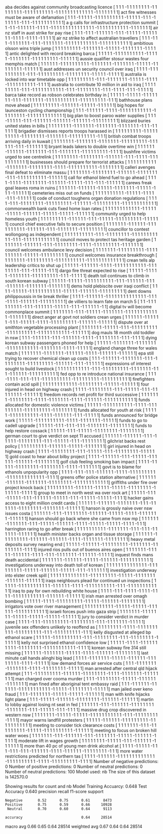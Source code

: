 aba decides against community broadcasting licence
[ 1  1  1 -1  1  1  1  1  1  1  1 -1  1  1  1  1  1  1  1 -1  1  1  1  1
  1  1  1  1  1 -1  1  1  1  1  1  1  1  1  1  1  1  1 -1  1  1  1  1  1
  1  1]
act fire witnesses must be aware of defamation
[ 1  1  1 -1  1  1  1  1 -1  1  1  1  1  1  1  1  1  1 -1  1  1  1  1 -1
  1  1 -1  1  1  1  1  1 -1  1  1 -1  1  1  1  1  1  1  1  1  1  1]
a g calls for infrastructure protection summit
[ 1 -1  1 -1  1  1  1  1  1 -1  1  1  1 -1  1  1  1  1  1  1  1  1  1  1
  1  1  1  1 -1  1  1  1  1  1  1  1  1  1  1 -1  1  1  1  1  1  1]
air nz staff in aust strike for pay rise
[ 1  1  1 -1  1  1 -1  1  1  1  1  1 -1  1  1 -1  1  1  1  1 -1  1  1  1
  1  1  1 -1  1  1  1 -1  1  1  1 -1  1  1  1  1]
air nz strike to affect australian travellers
[ 1  1  1 -1  1  1 -1  1  1  1  1  1  1 -1  1  1 -1  1  1  1  1  1  1 -1
  1  1  1  1  1  1  1  1  1  1 -1  1  1  1  1  1  1  1  1  1  1]
ambitious olsson wins triple jump
[ 1  1  1  1  1  1  1  1  1 -1  1  1  1  1  1  1 -1  1  1  1  1 -1  1  1
  1  1  1  1 -1  1  1  1  1]
antic delighted with record breaking barca
[ 1  1  1  1  1 -1  1  1  1  1  1  1  1  1  1 -1  1  1  1  1 -1  1  1  1
  1  1  1 -1  1  1  1  1  1  1  1  1 -1  1  1  1  1  1]
aussie qualifier stosur wastes four memphis match
[ 1  1  1  1  1  1 -1  1  1  1  1  1  1  1  1  1 -1  1  1  1  1  1  1 -1
  1  1  1  1  1  1 -1  1  1  1  1 -1  1  1  1  1  1  1  1 -1  1  1  1  1
  1]
aust addresses un security council over iraq
[ 1  1  1  1 -1  1  1  1  1  1  1  1  1  1 -1  1  1 -1  1  1  1  1  1  1
  1  1 -1  1  1  1  1  1  1  1 -1  1  1  1  1 -1  1  1  1  1]
australia is locked into war timetable opp
[ 1  1  1  1  1  1  1  1  1 -1  1  1 -1  1  1  1  1  1  1 -1  1  1  1  1
 -1  1  1  1 -1  1  1  1  1  1  1  1  1  1 -1  1  1  1]
australia to contribute 10 million in aid to iraq
[ 1  1  1  1  1  1  1  1  1 -1  1  1 -1  1  1  1  1  1  1  1  1  1  1 -1
  1  1 -1  1  1  1  1  1  1  1 -1  1  1 -1  1  1  1 -1  1  1 -1  1  1  1
  1]
barca take record as robson celebrates birthday in
[ 1  1  1  1  1 -1  1  1  1  1 -1  1  1  1  1  1  1 -1  1  1 -1  1  1  1
  1  1  1 -1  1  1  1  1  1  1  1  1  1  1 -1  1  1  1  1  1  1  1  1 -1
  1  1]
bathhouse plans move ahead
[ 1  1  1  1  1  1  1  1  1 -1  1  1  1  1  1 -1  1  1  1  1 -1  1  1  1
  1  1]
big hopes for launceston cycling championship
[ 1  1  1 -1  1  1  1  1  1 -1  1  1  1 -1  1  1  1  1  1  1  1  1  1  1
 -1  1  1  1  1  1  1  1 -1  1  1  1  1  1  1  1  1  1  1  1  1]
big plan to boost paroo water supplies
[ 1  1  1 -1  1  1  1  1 -1  1  1 -1  1  1  1  1  1 -1  1  1  1  1  1 -1
  1  1  1  1  1 -1  1  1  1  1  1  1  1  1]
blizzard buries united states in bills
[ 1  1  1  1  1  1  1  1 -1  1  1  1  1  1  1 -1  1  1  1  1  1  1 -1  1
  1  1  1  1  1 -1  1  1 -1  1  1  1  1  1]
brigadier dismisses reports troops harassed in
[ 1  1  1  1  1  1  1  1  1 -1  1  1  1  1  1  1  1  1  1 -1  1  1  1  1
  1  1  1 -1  1  1  1  1  1  1 -1  1  1  1  1  1  1  1  1 -1  1  1]
british combat troops arriving daily in kuwait
[ 1  1  1  1  1  1  1 -1  1  1  1  1  1  1 -1  1  1  1  1  1  1 -1  1  1
  1  1  1  1  1  1 -1  1  1  1  1  1 -1  1  1 -1  1  1  1  1  1  1]
bryant leads lakers to double overtime win
[ 1  1  1  1  1  1 -1  1  1  1  1  1 -1  1  1  1  1  1  1 -1  1  1 -1  1
  1  1  1  1  1 -1  1  1  1  1  1  1  1  1 -1  1  1  1]
bushfire victims urged to see centrelink
[ 1  1  1  1  1  1  1  1 -1  1  1  1  1  1  1  1 -1  1  1  1  1  1 -1  1
  1 -1  1  1  1 -1  1  1  1  1  1  1  1  1  1  1]
businesses should prepare for terrorist attacks
[ 1  1  1  1  1  1  1  1  1  1 -1  1  1  1  1  1  1 -1  1  1  1  1  1  1
  1 -1  1  1  1 -1  1  1  1  1  1  1  1  1  1 -1  1  1  1  1  1  1  1]
calleri avenges final defeat to eliminate massu
[ 1  1  1  1  1  1  1 -1  1  1  1  1  1  1  1 -1  1  1  1  1  1 -1  1  1
  1  1  1  1 -1  1  1 -1  1  1  1  1  1  1  1  1  1 -1  1  1  1  1  1]
call for ethanol blend fuel to go ahead
[ 1  1  1  1 -1  1  1  1 -1  1  1  1  1  1  1  1 -1  1  1  1  1  1 -1  1
  1  1  1 -1  1  1 -1  1  1 -1  1  1  1  1  1]
carews freak goal leaves roma in ruins
[ 1  1  1  1  1  1 -1  1  1  1  1  1 -1  1  1  1  1 -1  1  1  1  1  1  1
 -1  1  1  1  1 -1  1  1 -1  1  1  1  1  1]
cemeteries miss out on funds
[ 1  1  1  1  1  1  1  1  1  1 -1  1  1  1  1 -1  1  1  1 -1  1  1 -1  1
  1  1  1  1]
code of conduct toughens organ donation regulations
[ 1  1  1  1 -1  1  1 -1  1  1  1  1  1  1  1 -1  1  1  1  1  1  1  1  1
 -1  1  1  1  1  1 -1  1  1  1  1  1  1  1  1 -1  1  1  1  1  1  1  1  1
  1  1  1]
commonwealth bank cuts fixed home loan rates
[ 1  1  1  1  1  1  1  1  1  1  1  1 -1  1  1  1  1 -1  1  1  1  1 -1  1
  1  1  1  1 -1  1  1  1  1 -1  1  1  1  1 -1  1  1  1  1  1]
community urged to help homeless youth
[ 1  1  1  1  1  1  1  1  1 -1  1  1  1  1  1 -1  1  1 -1  1  1  1  1 -1
  1  1  1  1  1  1  1  1 -1  1  1  1  1  1]
council chief executive fails to secure position
[ 1  1  1  1  1  1  1 -1  1  1  1  1  1 -1  1  1  1  1  1  1  1  1  1 -1
  1  1  1  1  1 -1  1  1 -1  1  1  1  1  1  1 -1  1  1  1  1  1  1  1  1]
councillor to contest wollongong as independent
[ 1  1  1  1  1  1  1  1  1  1 -1  1  1 -1  1  1  1  1  1  1  1 -1  1  1
  1  1  1  1  1  1  1  1 -1  1  1 -1  1  1  1  1  1  1  1  1  1  1  1]
council moves to protect tas heritage garden
[ 1  1  1  1  1  1  1 -1  1  1  1  1  1 -1  1  1 -1  1  1  1  1  1  1  1
 -1  1  1  1 -1  1  1  1  1  1  1  1  1 -1  1  1  1  1  1  1]
council welcomes ambulance levy decision
[ 1  1  1  1  1  1  1 -1  1  1  1  1  1  1  1  1 -1  1  1  1  1  1  1  1
  1  1 -1  1  1  1  1 -1  1  1  1  1  1  1  1  1]
council welcomes insurance breakthrough
[ 1  1  1  1  1  1  1 -1  1  1  1  1  1  1  1  1 -1  1  1  1  1  1  1  1
  1  1 -1  1  1  1  1  1  1  1  1  1  1  1  1]
crean tells alp leadership critics to shut up
[ 1  1  1  1  1 -1  1  1  1  1  1 -1  1  1  1 -1  1  1  1  1  1  1  1  1
  1  1 -1  1  1  1  1  1  1  1 -1  1  1 -1  1  1  1  1 -1  1  1]
dargo fire threat expected to rise
[ 1  1  1  1  1 -1  1  1  1  1 -1  1  1  1  1  1  1 -1  1  1  1  1  1  1
  1  1 -1  1  1 -1  1  1  1  1]
death toll continues to climb in south korean subway
[ 1  1  1  1  1 -1  1  1  1  1 -1  1  1  1  1  1  1  1  1  1 -1  1  1 -1
  1  1  1  1  1 -1  1  1 -1  1  1  1  1  1 -1  1  1  1  1  1  1 -1  1  1
  1  1  1  1]
dems hold plebiscite over iraqi conflict
[ 1  1  1  1 -1  1  1  1  1 -1  1  1  1  1  1  1  1  1  1  1 -1  1  1  1
  1 -1  1  1  1  1  1 -1  1  1  1  1  1  1  1  1]
dent downs philippoussis in tie break thriller
[ 1  1  1  1 -1  1  1  1  1  1 -1  1  1  1  1  1  1  1  1  1  1  1  1  1
 -1  1  1 -1  1  1  1 -1  1  1  1  1  1 -1  1  1  1  1  1  1  1  1]
de villiers to learn fate on march 5
[ 1  1 -1  1  1  1  1  1  1  1  1 -1  1  1 -1  1  1  1  1  1 -1  1  1  1
  1 -1  1  1 -1  1  1  1  1  1 -1  1]
digital tv will become commonplace summit
[ 1  1  1  1  1  1  1 -1  1  1 -1  1  1  1  1 -1  1  1  1  1  1  1 -1  1
  1  1  1  1  1  1  1  1  1  1 -1  1  1  1  1  1  1]
direct anger at govt not soldiers crean urges
[ 1  1  1  1  1  1 -1  1  1  1  1  1 -1  1  1 -1  1  1  1  1 -1  1  1  1
 -1  1  1  1  1  1  1  1  1 -1  1  1  1  1  1 -1  1  1  1  1  1]
dispute over at smithton vegetable processing plant
[ 1  1  1  1  1  1  1 -1  1  1  1  1 -1  1  1 -1  1  1  1  1  1  1  1  1
 -1  1  1  1  1  1  1  1  1  1 -1  1  1  1  1  1  1  1  1  1  1 -1  1  1
  1  1  1]
dog mauls 18 month old toddler in nsw
[ 1  1  1 -1  1  1  1  1  1 -1  1  1 -1  1  1  1  1  1 -1  1  1  1 -1  1
  1  1  1  1  1  1 -1  1  1 -1  1  1  1]
dying korean subway passengers phoned for help
[ 1  1  1  1  1 -1  1  1  1  1  1  1 -1  1  1  1  1  1  1 -1  1  1  1  1
  1  1  1  1  1  1 -1  1  1  1  1  1  1 -1  1  1  1 -1  1  1  1  1]
england change three for wales match
[ 1  1  1  1  1  1  1 -1  1  1  1  1  1  1 -1  1  1  1  1  1 -1  1  1  1
 -1  1  1  1  1  1 -1  1  1  1  1  1]
epa still trying to recover chemical clean up costs
[ 1  1  1 -1  1  1  1  1  1 -1  1  1  1  1  1  1 -1  1  1 -1  1  1  1  1
  1  1  1 -1  1  1  1  1  1  1  1  1 -1  1  1  1  1  1 -1  1  1 -1  1  1
  1  1  1]
expressions of interest sought to build livestock
[ 1  1  1  1  1  1  1  1  1  1  1 -1  1  1 -1  1  1  1  1  1  1  1  1 -1
  1  1  1  1  1  1 -1  1  1 -1  1  1  1  1  1 -1  1  1  1  1  1  1  1  1
  1]
fed opp to re introduce national insurance
[ 1  1  1 -1  1  1  1 -1  1  1 -1  1  1 -1  1  1  1  1  1  1  1  1  1 -1
  1  1  1  1  1  1  1  1 -1  1  1  1  1  1  1  1  1  1]
firefighters contain acid spill
[ 1  1  1  1  1  1  1  1  1  1  1  1 -1  1  1  1  1  1  1  1 -1  1  1  1
  1 -1  1  1  1  1  1]
four injured in head on highway crash
[ 1  1  1  1 -1  1  1  1  1  1  1  1 -1  1  1 -1  1  1  1  1 -1  1  1 -1
  1  1  1  1  1  1  1 -1  1  1  1  1  1]
freedom records net profit for third successive
[ 1  1  1  1  1  1  1 -1  1  1  1  1  1  1  1 -1  1  1  1 -1  1  1  1  1
  1  1 -1  1  1  1 -1  1  1  1  1  1 -1  1  1  1  1  1  1  1  1  1  1]
funds allocated for domestic violence victims
[ 1  1  1  1  1 -1  1  1  1  1  1  1  1  1  1 -1  1  1  1 -1  1  1  1  1
  1  1  1  1 -1  1  1  1  1  1  1  1  1 -1  1  1  1  1  1  1  1]
funds allocated for youth at risk
[ 1  1  1  1  1 -1  1  1  1  1  1  1  1  1  1 -1  1  1  1 -1  1  1  1  1
  1 -1  1  1 -1  1  1  1  1]
funds announced for bridge work
[ 1  1  1  1  1 -1  1  1  1  1  1  1  1  1  1 -1  1  1  1 -1  1  1  1  1
  1  1 -1  1  1  1  1]
funds to go to cadell upgrade
[ 1  1  1  1  1 -1  1  1 -1  1  1 -1  1  1 -1  1  1  1  1  1  1 -1  1  1
  1  1  1  1  1]
funds to help restore cossack
[ 1  1  1  1  1 -1  1  1 -1  1  1  1  1 -1  1  1  1  1  1  1  1 -1  1  1
  1  1  1  1  1]
german court to give verdict on sept 11 accused
[ 1  1  1  1  1  1 -1  1  1  1  1  1 -1  1  1 -1  1  1  1  1 -1  1  1  1
  1  1  1  1 -1  1  1 -1  1  1  1  1 -1  1  1 -1  1  1  1  1  1  1  1]
gilchrist backs rest policy
[ 1  1  1  1  1  1  1  1  1 -1  1  1  1  1  1 -1  1  1  1  1 -1  1  1  1
  1  1  1]
girl injured in head on highway crash
[ 1  1  1  1 -1  1  1  1  1  1  1  1 -1  1  1 -1  1  1  1  1 -1  1  1 -1
  1  1  1  1  1  1  1 -1  1  1  1  1  1]
gold coast to hear about bilby project
[ 1  1  1  1 -1  1  1  1  1  1 -1  1  1 -1  1  1  1  1 -1  1  1  1  1  1
 -1  1  1  1  1  1 -1  1  1  1  1  1  1  1]
golf club feeling smoking ban impact
[ 1  1  1  1 -1  1  1  1  1 -1  1  1  1  1  1  1  1 -1  1  1  1  1  1  1
  1 -1  1  1  1 -1  1  1  1  1  1  1]
govt is to blame for ethanols unpopularity opp
[ 1  1  1  1 -1  1  1 -1  1  1 -1  1  1  1  1  1 -1  1  1  1 -1  1  1  1
  1  1  1  1  1 -1  1  1  1  1  1  1  1  1  1  1  1  1 -1  1  1  1]
greens offer police station alternative
[ 1  1  1  1  1  1 -1  1  1  1  1  1 -1  1  1  1  1  1  1 -1  1  1  1  1
  1  1  1 -1  1  1  1  1  1  1  1  1  1  1  1]
griffiths under fire over project knock back
[ 1  1  1  1  1  1  1  1  1 -1  1  1  1  1  1 -1  1  1  1  1 -1  1  1  1
  1 -1  1  1  1  1  1  1  1 -1  1  1  1  1  1 -1  1  1  1  1]
group to meet in north west wa over rock art
[ 1  1  1  1  1 -1  1  1 -1  1  1  1  1 -1  1  1 -1  1  1  1  1  1 -1  1
  1  1  1 -1  1  1 -1  1  1  1  1 -1  1  1  1  1 -1  1  1  1]
hacker gains access to eight million credit cards
[ 1  1  1  1  1  1 -1  1  1  1  1  1 -1  1  1  1  1  1  1 -1  1  1 -1  1
  1  1  1  1 -1  1  1  1  1  1  1  1 -1  1  1  1  1  1  1 -1  1  1  1  1
  1]
hanson is grossly naive over nsw issues costa
[ 1  1  1  1  1  1 -1  1  1 -1  1  1  1  1  1  1  1 -1  1  1  1  1  1 -1
  1  1  1  1 -1  1  1  1 -1  1  1  1  1  1  1 -1  1  1  1  1  1]
hanson should go back where she came from nsw mp
[ 1  1  1  1  1  1 -1  1  1  1  1  1  1 -1  1  1 -1  1  1  1  1 -1  1  1
  1  1  1 -1  1  1  1 -1  1  1  1  1 -1  1  1  1  1 -1  1  1  1 -1  1  1]
harrington raring to go after break
[ 1  1  1  1  1  1  1  1  1  1 -1  1  1  1  1  1  1 -1  1  1 -1  1  1 -1
  1  1  1  1  1 -1  1  1  1  1  1]
health minister backs organ and tissue storage
[ 1  1  1  1  1  1 -1  1  1  1  1  1  1  1  1 -1  1  1  1  1  1 -1  1  1
  1  1  1 -1  1  1  1 -1  1  1  1  1  1  1 -1  1  1  1  1  1  1  1]
heavy metal deposits survey nearing end
[ 1  1  1  1  1 -1  1  1  1  1  1 -1  1  1  1  1  1  1  1  1 -1  1  1  1
  1  1  1 -1  1  1  1  1  1  1  1 -1  1  1  1]
injured rios pulls out of buenos aires open
[ 1  1  1  1  1  1  1 -1  1  1  1  1 -1  1  1  1  1  1 -1  1  1  1 -1  1
  1 -1  1  1  1  1  1  1 -1  1  1  1  1  1 -1  1  1  1  1]
inquest finds mans death accidental
[ 1  1  1  1  1  1  1 -1  1  1  1  1  1 -1  1  1  1  1 -1  1  1  1  1  1
 -1  1  1  1  1  1  1  1  1  1  1]
investigations underway into death toll of korean
[ 1  1  1  1  1  1  1  1  1  1  1  1  1  1 -1  1  1  1  1  1  1  1  1 -1
  1  1  1  1 -1  1  1  1  1  1 -1  1  1  1  1 -1  1  1 -1  1  1  1  1  1
  1]
investigation underway into elster creek spill
[ 1  1  1  1  1  1  1  1  1  1  1  1  1 -1  1  1  1  1  1  1  1  1 -1  1
  1  1  1 -1  1  1  1  1  1  1 -1  1  1  1  1  1 -1  1  1  1  1  1]
iraqs neighbours plead for continued un inspections
[ 1  1  1  1  1 -1  1  1  1  1  1  1  1  1  1  1 -1  1  1  1  1  1 -1  1
  1  1 -1  1  1  1  1  1  1  1  1  1 -1  1  1 -1  1  1  1  1  1  1  1  1
  1  1  1]
iraq to pay for own rebuilding white house
[ 1  1  1  1 -1  1  1 -1  1  1  1 -1  1  1  1 -1  1  1  1 -1  1  1  1  1
  1  1  1  1  1  1 -1  1  1  1  1  1 -1  1  1  1  1  1]
irish man arrested over omagh bombing
[ 1  1  1  1  1 -1  1  1  1 -1  1  1  1  1  1  1  1  1 -1  1  1  1  1 -1
  1  1  1  1  1 -1  1  1  1  1  1  1  1]
irrigators vote over river management
[ 1  1  1  1  1  1  1  1  1  1 -1  1  1  1  1 -1  1  1  1  1 -1  1  1  1
  1  1 -1  1  1  1  1  1  1  1  1  1  1]
israeli forces push into gaza strip
[ 1  1  1  1  1  1  1 -1  1  1  1  1  1  1 -1  1  1  1  1 -1  1  1  1  1
 -1  1  1  1  1 -1  1  1  1  1  1]
jury to consider verdict in murder case
[ 1  1  1  1 -1  1  1 -1  1  1  1  1  1  1  1  1 -1  1  1  1  1  1  1  1
 -1  1  1 -1  1  1  1  1  1  1 -1  1  1  1  1]
juvenile sex offenders unlikely to reoffend as
[ 1  1  1  1  1  1  1  1 -1  1  1  1 -1  1  1  1  1  1  1  1  1  1 -1  1
  1  1  1  1  1  1  1 -1  1  1 -1  1  1  1  1  1  1  1  1 -1  1  1]
kelly disgusted at alleged bp ethanol scare
[ 1  1  1  1  1 -1  1  1  1  1  1  1  1  1  1 -1  1  1 -1  1  1  1  1  1
  1  1 -1  1  1 -1  1  1  1  1  1  1  1 -1  1  1  1  1  1]
kelly not surprised ethanol confidence low
[ 1  1  1  1  1 -1  1  1  1 -1  1  1  1  1  1  1  1  1  1 -1  1  1  1  1
  1  1  1 -1  1  1  1  1  1  1  1  1  1  1 -1  1  1  1]
korean subway fire 314 still missing
[ 1  1  1  1  1  1 -1  1  1  1  1  1  1 -1  1  1  1  1 -1  1  1  1 -1  1
  1  1  1  1 -1  1  1  1  1  1  1  1]
last minute call hands alinghi big lead
[ 1  1  1  1 -1  1  1  1  1  1  1 -1  1  1  1  1 -1  1  1  1  1  1 -1  1
  1  1  1  1  1  1 -1  1  1  1 -1  1  1  1  1]
low demand forces air service cuts
[ 1  1  1 -1  1  1  1  1  1  1 -1  1  1  1  1  1  1 -1  1  1  1 -1  1  1
  1  1  1  1  1 -1  1  1  1  1]
man arrested after central qld hijack attempt
[ 1  1  1 -1  1  1  1  1  1  1  1  1 -1  1  1  1  1  1 -1  1  1  1  1  1
  1  1 -1  1  1  1 -1  1  1  1  1  1  1 -1  1  1  1  1  1  1  1]
man charged over cooma murder
[ 1  1  1 -1  1  1  1  1  1  1  1 -1  1  1  1  1 -1  1  1  1  1  1 -1  1
  1  1  1  1  1]
man fined after aboriginal tent embassy raid
[ 1  1  1 -1  1  1  1  1  1 -1  1  1  1  1  1 -1  1  1  1  1  1  1  1  1
  1  1 -1  1  1  1  1 -1  1  1  1  1  1  1  1 -1  1  1  1  1]
man jailed over keno fraud
[ 1  1  1 -1  1  1  1  1  1  1 -1  1  1  1  1 -1  1  1  1  1 -1  1  1  1
  1  1]
man with knife hijacks light plane
[ 1  1  1 -1  1  1  1  1 -1  1  1  1  1  1 -1  1  1  1  1  1  1  1 -1  1
  1  1  1  1 -1  1  1  1  1  1]
martin to lobby against losing nt seat in fed
[ 1  1  1  1  1  1 -1  1  1 -1  1  1  1  1  1 -1  1  1  1  1  1  1  1 -1
  1  1  1  1  1  1 -1  1  1 -1  1  1  1  1 -1  1  1 -1  1  1  1]
massive drug crop discovered in western nsw
[ 1  1  1  1  1  1  1 -1  1  1  1  1 -1  1  1  1  1 -1  1  1  1  1  1  1
  1  1  1  1 -1  1  1 -1  1  1  1  1  1  1  1 -1  1  1  1]
mayor warns landfill protesters
[ 1  1  1  1  1 -1  1  1  1  1  1 -1  1  1  1  1  1  1  1  1 -1  1  1  1
  1  1  1  1  1  1  1]
meeting to consider tick clearance costs
[ 1  1  1  1  1  1  1 -1  1  1 -1  1  1  1  1  1  1  1  1 -1  1  1  1  1
 -1  1  1  1  1  1  1  1  1  1 -1  1  1  1  1  1]
meeting to focus on broken hill water woes
[ 1  1  1  1  1  1  1 -1  1  1 -1  1  1  1  1  1 -1  1  1 -1  1  1  1  1
  1  1 -1  1  1  1  1 -1  1  1  1  1  1 -1  1  1  1  1]
moderate lift in wages growth
[ 1  1  1  1  1  1  1  1 -1  1  1  1  1 -1  1  1 -1  1  1  1  1  1 -1  1
  1  1  1  1  1]
more than 40 pc of young men drink alcohol at
[ 1  1  1  1 -1  1  1  1  1 -1  1  1 -1  1  1 -1  1  1 -1  1  1  1  1  1
 -1  1  1  1 -1  1  1  1  1  1 -1  1  1  1  1  1  1  1 -1  1  1]
more water restrictions predicted for northern tas
[ 1  1  1  1 -1  1  1  1  1  1 -1  1  1  1  1  1  1  1  1  1  1  1  1 -1
  1  1  1  1  1  1  1  1  1 -1  1  1  1 -1  1  1  1  1  1  1  1  1 -1  1
  1  1]
Number of negative predictions: 0
Number of positive predictions: 0
Number of neutral predictions: 0
Number of neutral predictions: 100
Model used: nb
The size of this dataset is 142570.0

Showing results for count and nb Model
Training Accuarcy: 0.648
Test Accuracy 0.640
              precision    recall  f1-score   support

    Negative       0.52      0.75      0.61      8473
    Positive       0.75      0.59      0.66     10928
     Neutral       0.70      0.60      0.64      9113

    accuracy                           0.64     28514
   macro avg       0.66      0.65      0.64     28514
weighted avg       0.67      0.64      0.64     28514

